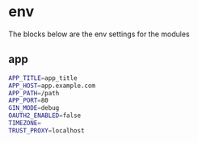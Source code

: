 # env
The blocks below are the env settings for the modules 

## app
```bash
APP_TITLE=app_title
APP_HOST=app.example.com
APP_PATH=/path
APP_PORT=80
GIN_MODE=debug
OAUTH2_ENABLED=false
TIMEZONE=
TRUST_PROXY=localhost
```
